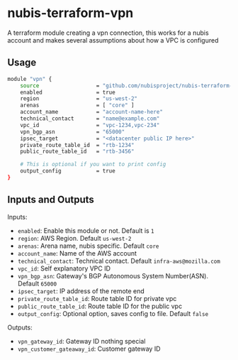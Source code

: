 # nubis-terraform-vpn

A terraform module creating a vpn connection, this works for a nubis account
and makes several assumptions about how a VPC is configured

## Usage

```bash
module "vpn" {
    source                  = "github.com/nubisproject/nubis-terraform-vpn"
    enabled                 = true
    region                  = "us-west-2"
    arenas                  = [ "core" ]
    account_name            = "account-name-here"
    technical_contact       = "name@example.com"
    vpc_id                  = "vpc-1234,vpc-234"
    vpn_bgp_asn             = "65000"
    ipsec_target            = "<datacenter public IP here>"
    private_route_table_id  = "rtb-1234"
    public_route_table_id   = "rtb-3456"

    # This is optional if you want to print config
    output_config           = true
}
```

## Inputs and Outputs

Inputs:

* `enabled`: Enable this module or not. Default is `1`
* `region`: AWS Region. Default `us-west-2`
* `arenas`: Arena name, nubis specific. Default `core`
* `account_name`: Name of the AWS account
* `technical_contact`: Technical contact. Default `infra-aws@mozilla.com`
* `vpc_id`: Self explanatory VPC ID
* `vpn_bgp_asn`: Gateway's BGP Autonomous System Number(ASN). Default `65000`
* `ipsec_target`: IP address of the remote end
* `private_route_table_id`: Route table ID for private vpc
* `public_route_table_id`: Route table ID for the public vpc
* `output_config`: Optional option, saves config to file. Default `false`

Outputs:

* `vpn_gateway_id`: Gateway ID nothing special
* `vpn_customer_gateaway_id`: Customer gateway ID

